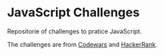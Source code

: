 # JavaScript Challenges

Repositorie of challenges to pratice JavaScript.

The challenges are from [Codewars](https://www.codewars.com/) and [HackerRank](https://www.hackerrank.com/).


